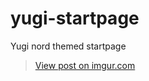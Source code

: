 # yugi-startpage
Yugi nord themed startpage
<blockquote class="imgur-embed-pub" lang="en" data-id="obp5UvZ"><a href="https://imgur.com/obp5UvZ">View post on imgur.com</a></blockquote><script async src="//s.imgur.com/min/embed.js" charset="utf-8"></script>
